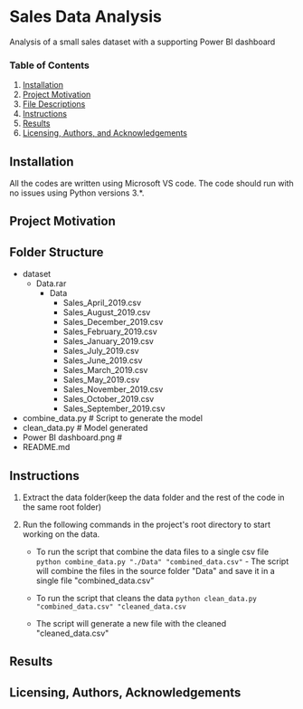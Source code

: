 # Sales Data Analysis

Analysis of a small sales dataset with a supporting Power BI dashboard


### Table of Contents

1. [Installation](#installation)
2. [Project Motivation](#motivation)
3. [File Descriptions](#files)
4. [Instructions](#instructions)
5. [Results](#results)
6. [Licensing, Authors, and Acknowledgements](#licensing)

## Installation <a name="installation"></a>

All the codes are written using Microsoft VS code. The code should run with no issues using Python versions 3.*.

## Project Motivation<a name="motivation"></a>


## Folder Structure<a name="files"></a>

- dataset
     - Data.rar
          - Data
            - Sales_April_2019.csv
            - Sales_August_2019.csv
            - Sales_December_2019.csv
            - Sales_February_2019.csv
            - Sales_January_2019.csv
            - Sales_July_2019.csv
            - Sales_June_2019.csv
            - Sales_March_2019.csv
            - Sales_May_2019.csv
            - Sales_November_2019.csv
            - Sales_October_2019.csv
            - Sales_September_2019.csv  
- combine_data.py # Script to generate the model
- clean_data.py # Model generated
- Power BI dashboard.png #
- README.md


## Instructions<a name="instructions"></a>

1. Extract the data folder(keep the data folder and the rest of the code in the same root folder)
2. Run the following commands in the project's root directory to start working on the data.

    - To run the script that combine the data files to a single csv file 
        `python combine_data.py "./Data" "combined_data.csv"` 
          - The script will combine the files in the source folder "Data" and save it in a single file "combined_data.csv"
    
    - To run the script that cleans the data 
        `python clean_data.py "combined_data.csv" "cleaned_data.csv` 
    - The script will generate a new file with the cleaned "cleaned_data.csv" 


## Results<a name="results"></a>


## Licensing, Authors, Acknowledgements<a name="licensing"></a>

